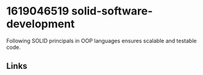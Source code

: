 # 1619046519 solid-software-development


Following SOLID principals in OOP languages ensures scalable and testable code.


## Links

